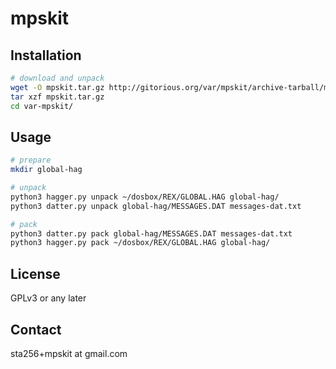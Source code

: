 mpskit
======

Installation
------------

```bash
# download and unpack
wget -O mpskit.tar.gz http://gitorious.org/var/mpskit/archive-tarball/master
tar xzf mpskit.tar.gz
cd var-mpskit/

```

Usage
-----

```bash
# prepare
mkdir global-hag

# unpack
python3 hagger.py unpack ~/dosbox/REX/GLOBAL.HAG global-hag/
python3 datter.py unpack global-hag/MESSAGES.DAT messages-dat.txt

# pack
python3 datter.py pack global-hag/MESSAGES.DAT messages-dat.txt
python3 hagger.py pack ~/dosbox/REX/GLOBAL.HAG global-hag/

```

License
-------
GPLv3 or any later

Contact
-------
sta256+mpskit at gmail.com
